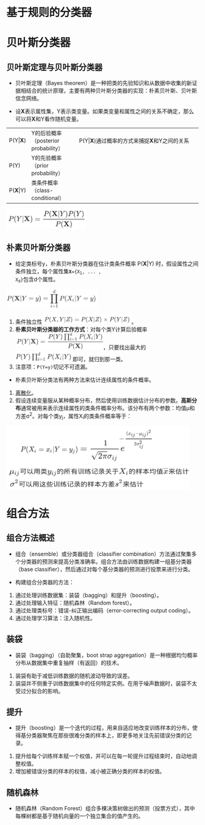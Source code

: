 # 基于规则的分类器

# 贝叶斯分类器

## 贝叶斯定理与贝叶斯分类器

- 贝叶斯定理（Bayes theorem）是一种把类的先验知识和从数据中收集的新证据相结合的统计原理，主要有两种贝叶斯分类器的实现：朴素贝叶斯、贝叶斯信念网络。

- 设<b>X</b>表示属性集，Y表示类变量。如果类变量和属性之间的关系不确定，那么可以将<b>X</b>和Y看作随机变量。

<table>
    <tr>
        <td width="10%">P(Y|<b>X</b>)</td>
        <td width="25%">Y的后验概率<br/>（posterior probability）</td>
        <td width="70%">P(Y|<b>X</b>)通过概率的方式来捕捉<b>X</b>和Y之间的关系</td>
    </tr>
    <tr>
        <td>P(Y)</td>
        <td>Y的先验概率<br/>（prior probability）</td>
        <td></td>
    </tr>
    <tr>
        <td>P(<b>X</b>|Y)</td>
        <td>类条件概率<br/>（class-conditional）</td>
        <td></td>
    </tr>
</table>

<img src="../../pictures/2024-03-29_14-31.png" width="210"/> 

## 朴素贝叶斯分类器

- 给定类标号y，朴素贝叶斯分类器在估计类条件概率 P(<b>X</b>|Y) 时，假设属性之间条件独立，每个属性集<code><b>X</b>={X<sub>1</sub>, ... , X<sub>d</sub>}</code>包含d个属性。

<img src="../../pictures/2024-03-29_14-38.png" width="240"/> 

1. 条件独立性 <img src="../../pictures/2024-03-29_14-45.png" width="230"/>。
2. <b>朴素贝叶斯分类器的工作方式</b>：对每个类Y计算后验概率<img src="../../pictures/2024-03-29_15-17.png" width="230"/>，只要找出最大的<img src="../../pictures/2024-03-29_15-19.png" width="150"/>即可，就归到那一类。
3. 注意项：<code>P(Y=y)</code>切记不可遗漏。

- 朴素贝叶斯分类法有两种方法来估计连续属性的条件概率。

1. [离散化](./数据与探索数据.md#连续属性离散化)。
2. 假设连续变量服从某种概率分布，然后使用训练数据估计分布的参数。<b>高斯分布</b>通常被用来表示连续属性的类条件概率分布。该分布有两个参数：均值&mu;和方差&sigma;<sup>2</sup>。对每个类y<sub>j</sub>，属性X<sub>i</sub>的类条件概率等于：

<img src="../../pictures/2024-03-29_15-01.png" width="480"/>  

# 组合方法

## 组合方法概述

- 组合（ensemble）或分类器组合（classifier combination）方法通过聚集多个分类器的预测来提高分类准确率。组合方法由训练数据构建一组基分类器（base classifier），然后通过对每个基分类器的预测进行投票来进行分类。

- 构建组合分类器的方法：

1. 通过处理训练数据集：装袋（bagging）和提升（boosting）。
2. 通过处理输入特征：随机森林（Random forest）。
3. 通过处理类标号：错误-纠正输出编码（error-correcting output coding）。
4. 通过处理学习算法：注入随机性。

## 装袋

- 装袋（bagging）（自助聚集，boot strap aggregation）是一种根据均匀概率分布从数据集中重复抽样（有返回）的技术。

1. 装袋有助于减低训练数据的随机波动导致的误差。
2. 装袋并不侧重于训练数据集中的任何特定实例。在用于噪声数据时，装袋不太受过分拟合的影响。

## 提升

- 提升（boosting）是一个迭代的过程，用来自适应地改变训练样本的分布，使得基分类器聚焦在那些很难分类的样本上，即更多地关注先前错误分类的记录。

1. 提升给每个训练样本赋一个权值，并可以在每一轮提升过程结束时，自动地调整权值。
2. 增加被错误分类的样本的权值，减小被正确分类的样本的权值。

## 随机森林

- 随机森林（Random Forest）组合多棵决策树做出的预测（投票方式），其中每棵树都是基于随机向量的一个独立集合的值产生的。